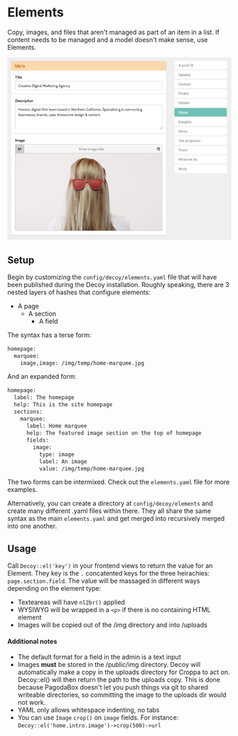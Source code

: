 # Elements

Copy, images, and files that aren't managed as part of an item in a list.  If content needs to be managed and a model doesn't make sense, use Elements.

![](assets/img/elements.png)

## Setup

Begin by customizing the `config/decoy/elements.yaml` file that will have been published during the Decoy installation.  Roughly speaking, there are 3 nested layers of hashes that configure elements:

- A page
  - A section
    - A field

The syntax has a terse form:

```
homepage:
  marquee:
    image,image: /img/temp/home-marquee.jpg
```

And an expanded form:

```
homepage:
  label: The homepage
  help: This is the site homepage
  sections:
    marquee:
      label: Home marquee
      help: The featured image section on the top of homepage
      fields:
        image:
          type: image
          label: An image
          value: /img/temp/home-marquee.jpg
```

The two forms can be intermixed. Check out the `elements.yaml` file for more examples.

Alternatively, you can create a directory at `config/decoy/elements` and create many different .yaml files within there. They all share the same syntax as the main `elements.yaml` and get merged into recursively merged into one another.

## Usage

Call `Decoy::el('key')` in your frontend views to return the value for an Element.  They key is the `.` concatented keys for the three heirachies: `page.section.field`.  The value will be massaged in different ways depending on the element type:

- Texteareas will have `nl2br()` applied
- WYSIWYG will be wrapped in a `<p>` if there is no containing HTML element
- Images will be copied out of the /img directory and into /uploads

#### Additional notes

- The default format for a field in the admin is a text input
- Images **must** be stored in the /public/img directory.  Decoy will automatically make a copy in the uploads directory for Croppa to act on.  Decoy::el() will then return the path to the uploads copy.  This is done because PagodaBox doesn't let you push things via git to shared writeable directories, so committing the image to the uploads dir would not work.
- YAML only allows whitespace indenting, no tabs
- You can use `Image` `crop()` on `image` fields.  For instance: `Decoy::el('home.intro.image')->crop(500)->url`
